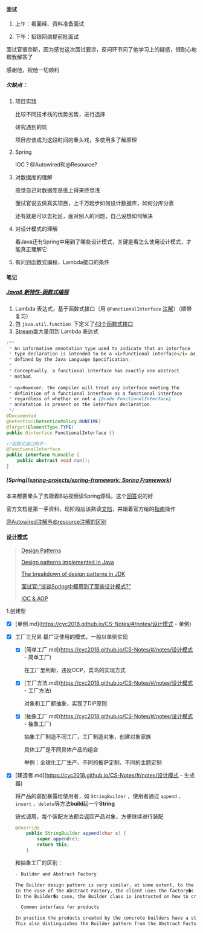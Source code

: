 #### 面试

1. 上午：看面经、资料准备面试

2. 下午：招银网络提前批面试

面试官很奈斯，因为感觉这次面试要凉，反问环节问了他学习上的疑惑，很耐心地帮我解答了

感谢他，祝他一切顺利

##### 欠缺点：

1. 项目实践

    比较不同技术栈的优势劣势，进行选择

   研究遇到的坑

   项目应该成为这段时间的重头戏，多使用多了解原理

2. Spring

   IOC？@Autowired和@Resource?

3. 对数据库的理解

   感觉自己对数据库是纸上得来终觉浅

   面试官说去做真实项目，上千万起步如何设计数据库，如何分库分表

   还有就是可以去社区，面对别人的问题，自己设想如何解决

4. 对设计模式的理解

   看Java还有Spring中用到了哪些设计模式，关键是看怎么使用设计模式，才能真正理解它

5. 有问到函数式编程，Lambda接口的条件



#### 笔记

#####  [Java8 新特性-函数式编程](https://blog.csdn.net/icarusliu/article/details/79495534)

1. Lambda 表达式，基于函数式接口（用 `@FunctionalInterface` [注解](https://blog.csdn.net/sw5131899/article/details/54947192)）（顺带复习）
2. 包 `java.util.function `下定义了[43个函数式接口](https://blog.csdn.net/qq_29848473/article/details/79554472?utm_medium=distribute.pc_relevant.none-task-blog-BlogCommendFromMachineLearnPai2-3.nonecase&depth_1-utm_source=distribute.pc_relevant.none-task-blog-BlogCommendFromMachineLearnPai2-3.nonecase)
3. [Stream类](https://www.cnblogs.com/kaisadadi/p/9099485.html)大量用到 Lambda 表达式

```java
/**
 * An informative annotation type used to indicate that an interface
 * type declaration is intended to be a <i>functional interface</i> as
 * defined by the Java Language Specification.
 *
 * Conceptually, a functional interface has exactly one abstract
 * method. 
 
 * <p>However, the compiler will treat any interface meeting the
 * definition of a functional interface as a functional interface
 * regardless of whether or not a {@code FunctionalInterface}
 * annotation is present on the interface declaration.
 */
@Documented
@Retention(RetentionPolicy.RUNTIME)
@Target(ElementType.TYPE)
public @interface FunctionalInterface {}

//函数式接口例子：
@FunctionalInterface
public interface Runnable {
    public abstract void run();
}

```



##### [Spring]([spring-projects/spring-framework: Spring Framework](https://github.com/spring-projects/spring-framework))

本来都要晕头了去跟着B站视频读Spring源码，这个[回答](https://www.zhihu.com/question/21346206)说的好

官方文档是第一手资料，现阶段应该熟读[文档](https://docs.spring.io/spring/docs/5.2.7.RELEASE/spring-framework-reference/)，并跟着官方给的[指南](https://spring.io/guides/tutorials/spring-boot-kotlin/)操作

[@Autowired注解与@resource注解的区别](https://www.cnblogs.com/jichi/p/10073404.html)



#### [设计模式](https://cyc2018.github.io/CS-Notes/#/notes/%E8%AE%BE%E8%AE%A1%E6%A8%A1%E5%BC%8F%20-%20%E7%9B%AE%E5%BD%951)

> [Design Patterns](http://www.oodesign.com/)
>
> [Design patterns implemented in Java](http://java-design-patterns.com/)
>
> [The breakdown of design patterns in JDK](http://www.programering.com/a/MTNxAzMwATY.html)
>
> [面试官:“谈谈Spring中都用到了那些设计模式?”](https://blog.csdn.net/weixin_33863087/article/details/91374656?utm_medium=distribute.pc_relevant.none-task-blog-BlogCommendFromMachineLearnPai2-1.nonecase&depth_1-utm_source=distribute.pc_relevant.none-task-blog-BlogCommendFromMachineLearnPai2-1.nonecase)
>
> [IOC & AOP](https://zhuanlan.zhihu.com/p/144241957)

1.创建型

- [x] [单例.md](https://cyc2018.github.io/CS-Notes/#/notes/设计模式  - 单例)

- [x] 工厂三兄弟 最广泛使用的模式，一般以单例实现

  - [x] [简单工厂.md](https://cyc2018.github.io/CS-Notes/#/notes/设计模式 - 简单工厂)

    在工厂里判断，违反OCP，菜鸟的实现方式

  - [x] [工厂方法.md](https://cyc2018.github.io/CS-Notes/#/notes/设计模式 - 工厂方法)

    对象和工厂都抽象，实现了DIP原则

  - [x] [抽象工厂.md](https://cyc2018.github.io/CS-Notes/#/notes/设计模式 - 抽象工厂)

    抽象工厂制造不同工厂，工厂制造对象，创建对象家族

    具体工厂是不同具体产品的组合

    举例：全球化工厂生产、不同的披萨定制、不同的主题定制

- [x] [建造者.md](https://cyc2018.github.io/CS-Notes/#/notes/设计模式 - 生成器)

  将产品的装配暴露给使用者，如 `StringBuilder` ，使用者通过 `append` 、 `insert` 、`delete`等方法**build**起一个**String**

  链式调用，每个装配方法都会返回产品对象，方便继续进行装配

  ```java
  @Override
      public StringBuilder append(char c) {
          super.append(c);
          return this;
      }
  ```

  和抽象工厂的区别：

  ```markdown
  - Builder and Abstract Factory
  
  The Builder design pattern is very similar, at some extent, to the Abstract Factory pattern. That�s why it is important to be able to make the difference between the situations when one or the other is used. 
  In the case of the Abstract Factory, the client uses the factory�s methods to create its own objects. 
  In the Builder�s case, the Builder class is instructed on how to create the object and then it is asked for it, but the way that the class is put together is up to the Builder class, this detail making the difference between the two patterns.
  
  - Common interface for products
  
  In practice the products created by the concrete builders have a structure significantly different, so if there is not a reason to derive different products a common parent class. 
  This also distinguishes the Builder pattern from the Abstract Factory pattern which creates objects derived from a common type.
  ```

  

